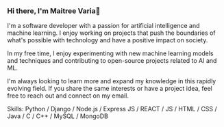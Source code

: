 ### Hi there, I'm Maitree Varia👋

I'm a software developer with a passion for artificial intelligence and machine learning. I enjoy working on projects that push the boundaries of what's possible with technology and have a positive impact on society.

In my free time, I enjoy experimenting with new machine learning models and techniques and contributing to open-source projects related to AI and ML.

I'm always looking to learn more and expand my knowledge in this rapidly evolving field. If you share the same interests or have a project idea, feel free to reach out and connect on my email.

Skills: Python / Django / Node.js / Express JS / REACT / JS / HTML / CSS / Java / C / C++ / MySQL / MongoDB
